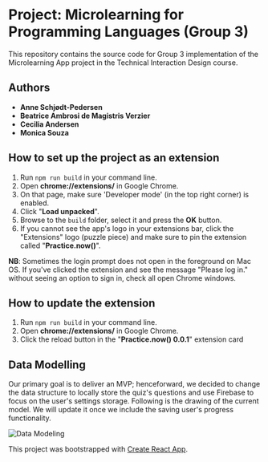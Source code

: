 # Project: Microlearning for Programming Languages (Group 3)

This repository contains the source code for Group 3 implementation
of the Microlearning App project in the Technical Interaction Design course.

## Authors

- **Anne Schjødt-Pedersen**
- **Beatrice Ambrosi de Magistris Verzier**
- **Cecilia Andersen**
- **Monica Souza**

## How to set up the project as an extension

1. Run `npm run build` in your command line.
2. Open **chrome://extensions/** in Google Chrome.
3. On that page, make sure 'Developer mode' (in the top right corner) is enabled.
4. Click "**Load unpacked**".
5. Browse to the `build` folder, select it and press the **OK** button.
6. If you cannot see the app's logo in your extensions bar, click the "Extensions" logo (puzzle piece) and make sure to pin the extension called "**Practice.now()**".

**NB**: Sometimes the login prompt does not open in the foreground on Mac OS. If you've clicked the extension and see the message "Please log in." without seeing an option to sign in, check all open Chrome windows.

## How to update the extension

1. Run `npm run build` in your command line.
2. Open **chrome://extensions/** in Google Chrome.
3. Click the reload button in the "**Practice.now() 0.0.1**" extension card

## Data Modelling

Our primary goal is to deliver an MVP; henceforward, we decided to change the data structure to locally store the quiz's questions and use Firebase to focus on the user's settings storage. Following is the drawing of the current model. We will update it once we include the saving user's progress functionality.

![Data Modeling](https://user-images.githubusercontent.com/72602527/99968534-89cb9980-2d99-11eb-92df-9ba84a96946c.png)

This project was bootstrapped with [Create React App](https://github.com/facebook/create-react-app).
